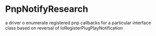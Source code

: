 # PnpNotifyResearch
a driver o enumerate registered pnp callbacks for a particular interface class based on reversal of IoRegisterPlugPlayNotification
